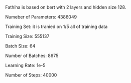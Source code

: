 Fathiha is based on bert with 2 layers and hidden size 128. 

Numeber of Parameters: 4386049

Training Set: it is tranied on 1/5 all of training data

Training Size: 555137

Batch Size: 64

Number of Batches: 8675

Learning Rate: 1e-5

Number of Steps: 40000

